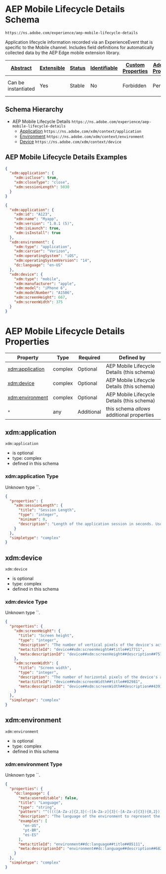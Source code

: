 
# AEP Mobile Lifecycle Details Schema

```
https://ns.adobe.com/experience/aep-mobile-lifecycle-details
```

Application lifecycle information recorded via an ExperienceEvent that is specific to the Mobile channel. Includes field definitions for automatically collected data by the AEP Edge mobile extension library.

| [Abstract](../../../abstract.md) | [Extensible](../../../extensions.md) | [Status](../../../status.md) | [Identifiable](../../../id.md) | [Custom Properties](../../../extensions.md) | [Additional Properties](../../../extensions.md) | Defined In |
|----------------------------------|--------------------------------------|------------------------------|--------------------------------|---------------------------------------------|-------------------------------------------------|------------|
| Can be instantiated | Yes | Stable | No | Forbidden | Permitted | [adobe/experience/aep-mobile-lifecycle-details.schema.json](adobe/experience/aep-mobile-lifecycle-details.schema.json) |
## Schema Hierarchy

* AEP Mobile Lifecycle Details `https://ns.adobe.com/experience/aep-mobile-lifecycle-details`
  * [Application](../../datatypes/application.schema.md) `https://ns.adobe.com/xdm/context/application`
  * [Environment](../../datatypes/environment.schema.md) `https://ns.adobe.com/xdm/context/environment`
  * [Device](../../datatypes/device.schema.md) `https://ns.adobe.com/xdm/context/device`


## AEP Mobile Lifecycle Details Examples

```json
{
  "xdm:application": {
    "xdm:isClose": true,
    "xdm:closeType": "close",
    "xdm:sessionLength": 5030
  }
}
```

```json
{
  "xdm:application": {
    "xdm:id": "A123",
    "xdm:name": "Myapp",
    "xdm:version": "1.0.1 (5)",
    "xdm:isLaunch": true,
    "xdm:isInstall": true
  },
  "xdm:environment": {
    "xdm:type": "application",
    "xdm:carrier": "Verizon",
    "xdm:operatingSystem": "iOS",
    "xdm:operatingSystemVersion": "14",
    "dc:language": "en-US"
  },
  "xdm:device": {
    "xdm:type": "mobile",
    "xdm:manufacturer": "apple",
    "xdm:model": "iPhone 6",
    "xdm:modelNumber": "A1586",
    "xdm:screenHeight": 667,
    "xdm:screenWidth": 375
  }
}
```


# AEP Mobile Lifecycle Details Properties

| Property | Type | Required | Defined by |
|----------|------|----------|------------|
| [xdm:application](#xdmapplication) | complex | Optional | AEP Mobile Lifecycle Details (this schema) |
| [xdm:device](#xdmdevice) | complex | Optional | AEP Mobile Lifecycle Details (this schema) |
| [xdm:environment](#xdmenvironment) | complex | Optional | AEP Mobile Lifecycle Details (this schema) |
| `*` | any | Additional | this schema *allows* additional properties |

## xdm:application


`xdm:application`
* is optional
* type: complex
* defined in this schema

### xdm:application Type

Unknown type ``.

```json
{
  "properties": {
    "xdm:sessionLength": {
      "title": "Session Length",
      "type": "integer",
      "minimum": 0,
      "description": "Length of the application session in seconds. Usually referred as the time the application was in foreground."
    }
  },
  "simpletype": "complex"
}
```





## xdm:device


`xdm:device`
* is optional
* type: complex
* defined in this schema

### xdm:device Type

Unknown type ``.

```json
{
  "properties": {
    "xdm:screenHeight": {
      "title": "Screen height",
      "type": "integer",
      "description": "The number of vertical pixels of the device's active display in the default orientation.",
      "meta:titleId": "device##xdm:screenHeight##title##17711",
      "meta:descriptionId": "device##xdm:screenHeight##description##7571"
    },
    "xdm:screenWidth": {
      "title": "Screen width",
      "type": "integer",
      "description": "The number of horizontal pixels of the device's active display in the default orientation.",
      "meta:titleId": "device##xdm:screenWidth##title##82981",
      "meta:descriptionId": "device##xdm:screenWidth##description##43911"
    }
  },
  "simpletype": "complex"
}
```





## xdm:environment


`xdm:environment`
* is optional
* type: complex
* defined in this schema

### xdm:environment Type

Unknown type ``.

```json
{
  "properties": {
    "dc:language": {
      "meta:usereditable": false,
      "title": "Language",
      "type": "string",
      "pattern": "^(((([A-Za-z]{2,3}(-([A-Za-z]{3}(-[A-Za-z]{3}){0,2}))?)|[A-Za-z]{4}|[A-Za-z]{5,8})(-([A-Za-z]{4}))?(-([A-Za-z]{2}|[0-9]{3}))?(-([A-Za-z0-9]{5,8}|[0-9][A-Za-z0-9]{3}))*(-([0-9A-WY-Za-wy-z](-[A-Za-z0-9]{2,8})+))*(-(x(-[A-Za-z0-9]{1,8})+))?)|(x(-[A-Za-z0-9]{1,8})+)|((en-GB-oed|i-ami|i-bnn|i-default|i-enochian|i-hak|i-klingon|i-lux|i-mingo|i-navajo|i-pwn|i-tao|i-tay|i-tsu|sgn-BE-FR|sgn-BE-NL|sgn-CH-DE)|(art-lojban|cel-gaulish|no-bok|no-nyn|zh-guoyu|zh-hakka|zh-min|zh-min-nan|zh-xiang)))$",
      "description": "The language of the environment to represent the user's linguistic, geographical, or cultural preferences for data presentation.\nLanguages are specified in language code as defined in [IETF RFC 3066](https://www.ietf.org/rfc/rfc3066.txt), which is part of BCP 47, which is used elsewhere in XDM.",
      "examples": [
        "en-US",
        "pt-BR",
        "es-ES"
      ],
      "meta:titleId": "environment##dc:language##title##85111",
      "meta:descriptionId": "environment##dc:language##description##68251"
    }
  },
  "simpletype": "complex"
}
```




